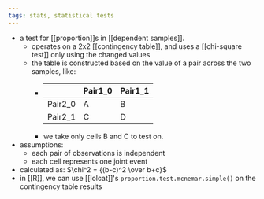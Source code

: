 ```yaml
---
tags: stats, statistical tests
---
```


- a test for [[proportion]]s in [[dependent samples]].
	- operates on a 2x2 [[contingency table]], and uses a [[chi-square test]] only using the changed values
	- the table is constructed based on the value of a pair across the two samples, like:
		- | | Pair1_0 | Pair1_1 |
		  | --- | --- | --- |
		  | Pair2_0 | A | B |
		  | Pair2_1 | C | D |
		- we take only cells B and C to test on.
- assumptions:
	- each pair of observations is independent
	- each cell represents one joint event
- calculated as: $\chi^2 = {(b-c)^2 \over b+c}$
- in [[R]], we can use [[lolcat]]'s `proportion.test.mcnemar.simple()` on the contingency table results